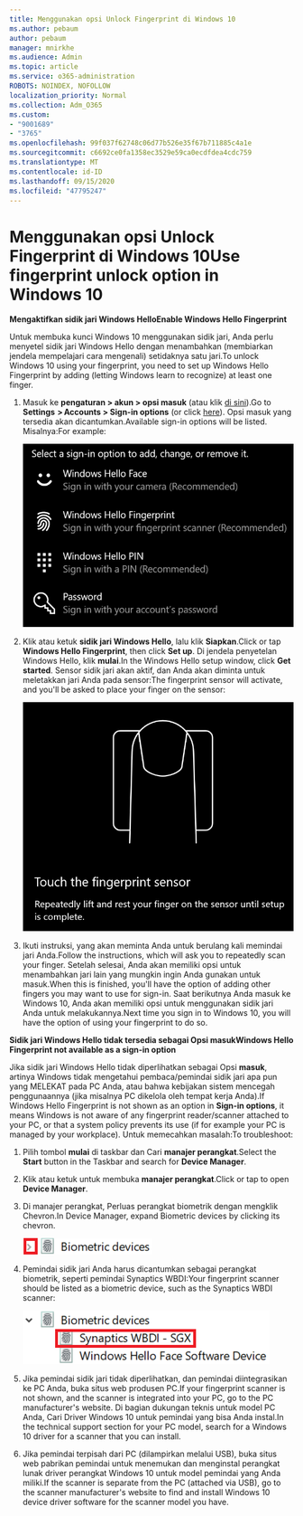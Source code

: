 ```yaml
---
title: Menggunakan opsi Unlock Fingerprint di Windows 10
ms.author: pebaum
author: pebaum
manager: mnirkhe
ms.audience: Admin
ms.topic: article
ms.service: o365-administration
ROBOTS: NOINDEX, NOFOLLOW
localization_priority: Normal
ms.collection: Adm_O365
ms.custom:
- "9001689"
- "3765"
ms.openlocfilehash: 99f037f62748c06d77b526e35f67b711885c4a1e
ms.sourcegitcommit: c6692ce0fa1358ec3529e59ca0ecdfdea4cdc759
ms.translationtype: MT
ms.contentlocale: id-ID
ms.lasthandoff: 09/15/2020
ms.locfileid: "47795247"
---
```

# <a name="use-fingerprint-unlock-option-in-windows-10"></a><span data-ttu-id="44115-102">Menggunakan opsi Unlock Fingerprint di Windows 10</span><span class="sxs-lookup"><span data-stu-id="44115-102">Use fingerprint unlock option in Windows 10</span></span>

<span data-ttu-id="44115-103">**Mengaktifkan sidik jari Windows Hello**</span><span class="sxs-lookup"><span data-stu-id="44115-103">**Enable Windows Hello Fingerprint**</span></span>

<span data-ttu-id="44115-104">Untuk membuka kunci Windows 10 menggunakan sidik jari, Anda perlu menyetel sidik jari Windows Hello dengan menambahkan (membiarkan jendela mempelajari cara mengenali) setidaknya satu jari.</span><span class="sxs-lookup"><span data-stu-id="44115-104">To unlock Windows 10 using your fingerprint, you need to set up Windows Hello Fingerprint by adding (letting Windows learn to recognize) at least one finger.</span></span> 

1. <span data-ttu-id="44115-105">Masuk ke **pengaturan > akun > opsi masuk** (atau klik [di sini](ms-settings:signinoptions?activationSource=GetHelp)).</span><span class="sxs-lookup"><span data-stu-id="44115-105">Go to **Settings  > Accounts > Sign-in options** (or click [here](ms-settings:signinoptions?activationSource=GetHelp)).</span></span> <span data-ttu-id="44115-106">Opsi masuk yang tersedia akan dicantumkan.</span><span class="sxs-lookup"><span data-stu-id="44115-106">Available sign-in options will be listed.</span></span> <span data-ttu-id="44115-107">Misalnya:</span><span class="sxs-lookup"><span data-stu-id="44115-107">For example:</span></span>

    ![Opsi masuk.](media/sign-in-options.png)

2. <span data-ttu-id="44115-109">Klik atau ketuk **sidik jari Windows Hello**, lalu klik **Siapkan**.</span><span class="sxs-lookup"><span data-stu-id="44115-109">Click or tap **Windows Hello Fingerprint**, then click **Set up**.</span></span> <span data-ttu-id="44115-110">Di jendela penyetelan Windows Hello, klik **mulai**.</span><span class="sxs-lookup"><span data-stu-id="44115-110">In the Windows Hello setup window, click **Get started**.</span></span> <span data-ttu-id="44115-111">Sensor sidik jari akan aktif, dan Anda akan diminta untuk meletakkan jari Anda pada sensor:</span><span class="sxs-lookup"><span data-stu-id="44115-111">The fingerprint sensor will activate, and you'll be asked to place your finger on the sensor:</span></span>

   ![Sensor sidik jari.](media/fingerprint-sensor.png)

3. <span data-ttu-id="44115-113">Ikuti instruksi, yang akan meminta Anda untuk berulang kali memindai jari Anda.</span><span class="sxs-lookup"><span data-stu-id="44115-113">Follow the instructions, which will ask you to repeatedly scan your finger.</span></span> <span data-ttu-id="44115-114">Setelah selesai, Anda akan memiliki opsi untuk menambahkan jari lain yang mungkin ingin Anda gunakan untuk masuk.</span><span class="sxs-lookup"><span data-stu-id="44115-114">When this is finished, you'll have the option of adding other fingers you may want to use for sign-in.</span></span> <span data-ttu-id="44115-115">Saat berikutnya Anda masuk ke Windows 10, Anda akan memiliki opsi untuk menggunakan sidik jari Anda untuk melakukannya.</span><span class="sxs-lookup"><span data-stu-id="44115-115">Next time you sign in to Windows 10, you will have the option of using your fingerprint to do so.</span></span>

<span data-ttu-id="44115-116">**Sidik jari Windows Hello tidak tersedia sebagai Opsi masuk**</span><span class="sxs-lookup"><span data-stu-id="44115-116">**Windows Hello Fingerprint not available as a sign-in option**</span></span>

<span data-ttu-id="44115-117">Jika sidik jari Windows Hello tidak diperlihatkan sebagai Opsi **masuk**, artinya Windows tidak mengetahui pembaca/pemindai sidik jari apa pun yang MELEKAT pada PC Anda, atau bahwa kebijakan sistem mencegah penggunaannya (jika misalnya PC dikelola oleh tempat kerja Anda).</span><span class="sxs-lookup"><span data-stu-id="44115-117">If Windows Hello Fingerprint is not shown as an option in **Sign-in options**, it means Windows is not aware of any fingerprint reader/scanner attached to your PC, or that a system policy prevents its use (if for example your PC is managed by your workplace).</span></span> <span data-ttu-id="44115-118">Untuk memecahkan masalah:</span><span class="sxs-lookup"><span data-stu-id="44115-118">To troubleshoot:</span></span> 

1. <span data-ttu-id="44115-119">Pilih tombol **mulai** di taskbar dan Cari **manajer perangkat**.</span><span class="sxs-lookup"><span data-stu-id="44115-119">Select the **Start** button in the Taskbar and search for **Device Manager**.</span></span>

2. <span data-ttu-id="44115-120">Klik atau ketuk untuk membuka **manajer perangkat**.</span><span class="sxs-lookup"><span data-stu-id="44115-120">Click or tap to open **Device Manager**.</span></span>

3. <span data-ttu-id="44115-121">Di manajer perangkat, Perluas perangkat biometrik dengan mengklik Chevron.</span><span class="sxs-lookup"><span data-stu-id="44115-121">In Device Manager, expand Biometric devices by clicking its chevron.</span></span>

   ![Perangkat biometrik.](media/biometric-devices.png)

4. <span data-ttu-id="44115-123">Pemindai sidik jari Anda harus dicantumkan sebagai perangkat biometrik, seperti pemindai Synaptics WBDI:</span><span class="sxs-lookup"><span data-stu-id="44115-123">Your fingerprint scanner should be listed as a biometric device, such as the Synaptics WBDI scanner:</span></span>

   ![Perangkat biometrik.](media/biometric-devices-expanded.png)

5. <span data-ttu-id="44115-125">Jika pemindai sidik jari tidak diperlihatkan, dan pemindai diintegrasikan ke PC Anda, buka situs web produsen PC.</span><span class="sxs-lookup"><span data-stu-id="44115-125">If your fingerprint scanner is not shown, and the scanner is integrated into your PC, go to the PC manufacturer's website.</span></span> <span data-ttu-id="44115-126">Di bagian dukungan teknis untuk model PC Anda, Cari Driver Windows 10 untuk pemindai yang bisa Anda instal.</span><span class="sxs-lookup"><span data-stu-id="44115-126">In the technical support section for your PC model, search for a Windows 10 driver for a scanner that you can install.</span></span>

6. <span data-ttu-id="44115-127">Jika pemindai terpisah dari PC (dilampirkan melalui USB), buka situs web pabrikan pemindai untuk menemukan dan menginstal perangkat lunak driver perangkat Windows 10 untuk model pemindai yang Anda miliki.</span><span class="sxs-lookup"><span data-stu-id="44115-127">If the scanner is separate from the PC (attached via USB), go to the scanner manufacturer's website to find and install Windows 10 device driver software for the scanner model you have.</span></span>
